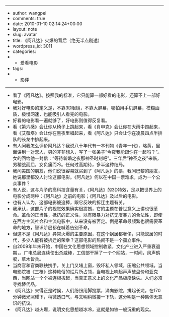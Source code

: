 - ---
- author: wangpei
- comments: true
- date: 2010-01-10 02:14:24+00:00
- layout: note
- slug: avatar
- title: 《阿凡达》火爆的背后（绝无半点剧透）
- wordpress_id: 3011
- categories:
- - 爱看电影
- tags:
- - 影评
- ---
- 看了《阿凡达》。按照我的标准，它只能算一部好看的电影，还算不上一部好电影。
- 我对好电影的定义是，不靠3D眼镜，不靠大屏幕，哪怕用手机屏幕，模糊画质，极慢网速，也能吸引人看完的电影。
- 好看的电影看一遍就够了，好电影则值得反复看。
- 看《第六感》会让你从椅子上跳起来，看《肖申克》会让你在大雨中跑起来，看《艾薇塔》会让你在黑夜里唱起来，看《阿凡达》只会让你在凌晨四点半排队的长龙中排起来。
- 有人问我怎么评价阿凡达？我说八十年代有一本刊物《青年一代》，略黄，里面讲到一对恋人，男的非非想入，写了一张条子“今夜我能跟你在一起吗？”。女的回给他一封信：“等待新婚之夜那神圣时刻吧”。三年后“神圣之夜”来临，男稍战而屈，女负痛而冷。任何过高期待，多半这种结局。
- 我问美国的朋友，他们说很容易就买到了《阿凡达》的票，我问巴黎的朋友，她说那里都没人讨论这部电影。《阿凡达》何以在中国一票难求，成为一个公众事件？
- 有人说，这与片子的高科技含量有关，《阿凡达》的3D特效，足以把世界上的电影分成两种：《阿凡达》之前的电影；《阿凡达》及以后的电影。
- 也有人认为，这部电影被追捧，跟它反映的拆迁主题有关。
- 我承认，这部片子的视觉效果确实很震撼，它的主题在普世意义上讲也很革命。革命的正当性，抵抗的正义性，以有限暴力对抗无度暴力的合法性，即使在西方主流社会和主流电影中，从来没有被否定。倒是革命最频繁也很需要革命的地方，智识阶层都在喊着告别革命。
- 但这不是《阿凡达》异常火爆的主要原因，在这个蜗居都奢侈，只能蚁居的时代，多少人能有被拆迁的荣幸？这部电影的热闹不是一个孤立事件。
- 自2009年年末开始，中国在文化思想领域控制收紧，文化产业进入严重衰退期，。广电总局连续使出杀威棒，工信部干掉了一个个网站，一时间，风声鹤唳，草木皆兵。
- 当商官和官商联袂携手，关上门又堵上窗，毁坏私人领域，压缩公共领域。当电影院被《三枪》这种艳俗的烂片所占领，当电视上响起声声破盘价和亚克西，当网站一个个被连根拔起，当真正意义上的文化产品极度缺失。人们必须寻找替代品。
- 《阿凡达》来得正是时候，人们纷纷用脚投票，涌向影院，排起长龙，在170分钟微光照耀下，稍微透口气，与文明稍微接一下轨，这分明是一种集体无意识的抗议。
- 《阿凡达》越火爆，说明文化思想越冰冷，这就是如铁一般沉重的现实。
